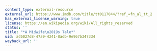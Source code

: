 ```yaml
---
content_type: external-resource
external_url: https://www.imdb.com/title/tt0117044/?ref_=fn_al_tt_2
has_external_license_warning: true
license: https://en.wikipedia.org/wiki/All_rights_reserved
status: ''
title: "*A Midwife\u2019s Tale*"
uid: ad5027d8-47a9-4241-8adb-9e967b347334
wayback_url: ''
---
```

